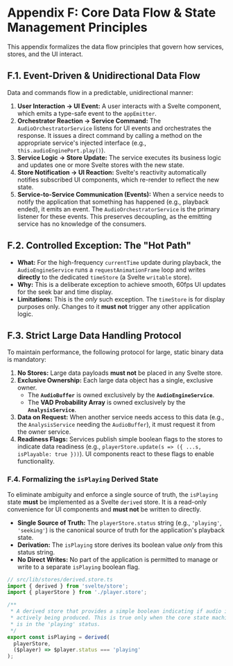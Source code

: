 [//]: # ( vibe-player-v3-docs/docs/refactor-plan/appendix-f-data-flow.md )
# Appendix F: Core Data Flow & State Management Principles

This appendix formalizes the data flow principles that govern how services, stores, and the UI interact.

## F.1. Event-Driven & Unidirectional Data Flow

Data and commands flow in a predictable, unidirectional manner:

1.  **User Interaction -> UI Event:** A user interacts with a Svelte component, which emits a type-safe event to the `appEmitter`.
2.  **Orchestrator Reaction -> Service Command:** The `AudioOrchestratorService` listens for UI events and orchestrates the response. It issues a direct command by calling a method on the appropriate service's injected interface (e.g., `this.audioEnginePort.play()`).
3.  **Service Logic -> Store Update:** The service executes its business logic and updates one or more Svelte stores with the new state.
4.  **Store Notification -> UI Reaction:** Svelte's reactivity automatically notifies subscribed UI components, which re-render to reflect the new state.
5.  **Service-to-Service Communication (Events):** When a service needs to notify the application that something has happened (e.g., playback ended), it emits an event. The `AudioOrchestratorService` is the primary listener for these events. This preserves decoupling, as the emitting service has no knowledge of the consumers.

## F.2. Controlled Exception: The "Hot Path"

* **What:** For the high-frequency `currentTime` update during playback, the `AudioEngineService` runs a
  `requestAnimationFrame` loop and writes **directly** to the dedicated `timeStore` (a Svelte `writable` store).
* **Why:** This is a deliberate exception to achieve smooth, 60fps UI updates for the seek bar and time display.
* **Limitations:** This is the *only* such exception. The `timeStore` is for display purposes only. Changes to it **must
  not** trigger any other application logic.

## F.3. Strict Large Data Handling Protocol

To maintain performance, the following protocol for large, static binary data is mandatory:

1. **No Stores:** Large data payloads **must not** be placed in any Svelte store.
2. **Exclusive Ownership:** Each large data object has a single, exclusive owner.
    * The **`AudioBuffer`** is owned exclusively by the **`AudioEngineService`**.
    * The **VAD Probability Array** is owned exclusively by the **`AnalysisService`**.
3. **Data on Request:** When another service needs access to this data (e.g., the `AnalysisService` needing the
   `AudioBuffer`), it must request it from the owner service.
4. **Readiness Flags:** Services publish simple boolean flags to the stores to indicate data readiness (e.g.,
   `playerStore.update(s => ({ ...s, isPlayable: true }))`). UI components react to these flags to enable functionality.

### F.4. Formalizing the `isPlaying` Derived State

To eliminate ambiguity and enforce a single source of truth, the `isPlaying` state **must** be implemented as a Svelte `derived` store. It is a read-only convenience for UI components and **must not** be written to directly.

*   **Single Source of Truth:** The `playerStore.status` string (e.g., `'playing'`, `'seeking'`) is the canonical source of truth for the application's playback state.
*   **Derivation:** The `isPlaying` store derives its boolean value *only* from this status string.
*   **No Direct Writes:** No part of the application is permitted to manage or write to a separate `isPlaying` boolean flag.

```typescript
// src/lib/stores/derived.store.ts
import { derived } from 'svelte/store';
import { playerStore } from './player.store';

/**
 * A derived store that provides a simple boolean indicating if audio is
 * actively being produced. This is true only when the core state machine
 * is in the 'playing' status.
 */
export const isPlaying = derived(
  playerStore,
  ($player) => $player.status === 'playing'
);
```